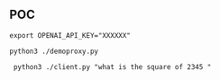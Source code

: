 ## POC
```
export OPENAI_API_KEY="XXXXXX"
```
```
python3 ./demoproxy.py
```
```
 python3 ./client.py "what is the square of 2345 "
```
